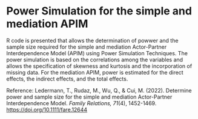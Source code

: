 # Power Simulation for the simple and mediation APIM

R code is presented that allows the determination of powwer and the sample size required for the simple and mediation Actor-Partner Interdependence Model (APIM) using Power Simulation Techniques. The power simulation is based on the correlations among the variables and allows the specification of skewness and kurtosis and the incorporation of missing data. For the mediation APIM, power is estimated for the direct effects, the indirect effects, and the total effects.

Reference: Ledermann, T., Rudaz, M., Wu, Q., & Cui, M. (2022). Determine power and sample size for the simple and mediation Actor-Partner Interdependence Model. _Family Relations, 71_(4), 1452-1469. https://doi.org/10.1111/fare.12644
